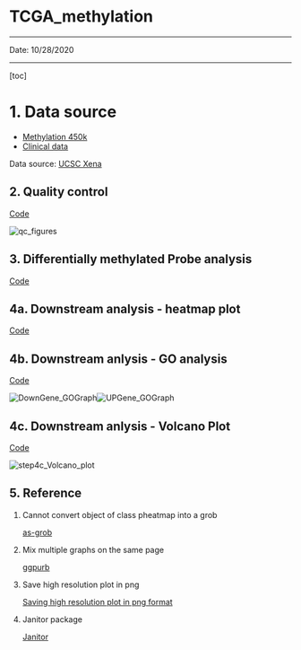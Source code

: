 

# TCGA_methylation

---

Date: 10/28/2020

---

[toc]

# 1. Data source

* <a href="https://xenabrowser.net/datapages/?dataset=TCGA.UCEC.sampleMap%2FHumanMethylation450&host=https%3A%2F%2Ftcga.xenahubs.net&removeHub=https%3A%2F%2Fxena.treehouse.gi.ucsc.edu%3A443" _target="blank">Methylation 450k</a>
* <a href="https://xenabrowser.net/datapages/?dataset=TCGA.UCEC.sampleMap%2FUCEC_clinicalMatrix&host=https%3A%2F%2Ftcga.xenahubs.net&removeHub=https%3A%2F%2Fxena.treehouse.gi.ucsc.edu%3A443" _target="blank"> Clinical data</a>

Data source: <a href="https://xenabrowser.net/datapages/" _target="blank" > UCSC Xena </a>



## 2.  Quality control 

<a href="" _target="blank"> Code</a>

![qc_figures](C:\Users\mchen11\Desktop\methylations\TCGA_UCS\figure\qc_figures.png)



## 3. Differentially methylated Probe analysis

<a href="" _target="blank"> Code</a>



## 4a. Downstream analysis - heatmap plot 

<a href="" _target="blank"> Code</a>







## 4b. Downstream anlysis - GO analysis

<a href="" _target="blank"> Code </a>

![DownGene_GOGraph](C:\Users\mchen11\Desktop\TCGA_methylation\figure\DownGene_GOGraph.png)![UPGene_GOGraph](C:\Users\mchen11\Desktop\TCGA_methylation\figure\UPGene_GOGraph.png)



## 4c. Downstream anlysis - Volcano Plot 

<a href="" _target="blank"> Code </a>

![step4c_Volcano_plot](C:\Users\mchen11\Desktop\TCGA_methylation\figure\step4c_Volcano_plot.png)



## 5. Reference

1. Cannot convert object of class pheatmap into a grob

   <a href="https://rdrr.io/cran/ggplotify/man/as-grob.html" _target="blank"> as-grob</a>

2. Mix multiple graphs on the same page

   <a href="http://www.sthda.com/english/articles/24-ggpubr-publication-ready-plots/81-ggplot2-easy-way-to-mix-multiple-graphs-on-the-same-page/" _target="blank">ggpurb </a>

3. Save high resolution plot in png

   <a href="https://stackoverflow.com/questions/51192059/saving-high-resolution-plot-in-png" _target="blank"> Saving high resolution plot in png format</a>

4. Janitor package

   <a href="https://garthtarr.github.io/meatR/janitor.html"  _target="blank"> Janitor</a>




